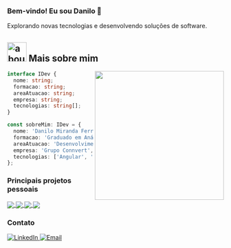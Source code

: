 ### Bem-vindo! Eu sou Danilo 👋

Explorando novas tecnologias e desenvolvendo soluções de software.

## <img width="45" alt="about" src="https://raw.github.com/elizarov/elizarov/master/about.png"> Mais sobre mim

<img align="right" width="300" src="https://i2.wp.com/allhtaccess.info/wp-content/uploads/2018/03/programming.gif?fit=1281%2C716&ssl=1" />

```ts
interface IDev {
  nome: string;
  formacao: string;
  areaAtuacao: string;
  empresa: string;
  tecnologias: string[];
}

const sobreMim: IDev = {
  nome: 'Danilo Miranda Ferreira', 
  formacao: 'Graduado em Análise e Desenvolvimento de Sistemas',
  areaAtuacao: 'Desenvolvimento Front-end',
  empresa: 'Grupo Connvert',
  tecnologias: ['Angular', 'RxJS', 'TypeScript', 'SASS'],
};
```

### **Principais projetos pessoais**

<a href="https://github.com/TechFring/ng-tech-boggler">
  <img align="center" src="https://github-readme-stats.vercel.app/api/pin/?username=TechFring&repo=ng-tech-boggler&theme=dracula"/>
</a>

<a href="https://github.com/TechFring/ng-decbase">
  <img align="center" src="https://github-readme-stats.vercel.app/api/pin/?username=TechFring&repo=ng-decbase&theme=dracula"/>
</a>

<a href="https://github.com/TechFring/ng-my-expenses">
  <img align="center" src="https://github-readme-stats.vercel.app/api/pin/?username=TechFring&repo=ng-my-expenses&theme=dracula"/>
</a>

<a href="https://github.com/TechFring/simple-online-store">
  <img align="center" src="https://github-readme-stats.vercel.app/api/pin/?username=TechFring&repo=simple-online-store&theme=dracula"/>
</a>

### **Contato**

<a href="https://www.linkedin.com/in/danilo-miranda-877851135/">
  <img alt="LinkedIn" src="https://img.shields.io/badge/LinkedIn-Danilo%20Miranda-blue?style=flat-square&logo=linkedin">
 </a>

<a href="mailto:danilo030920@gmail.com">
  <img alt="Email" src="https://img.shields.io/badge/Email-danilo030920@gmail.com-blue?style=flat-square&logo=gmail">
</a>

